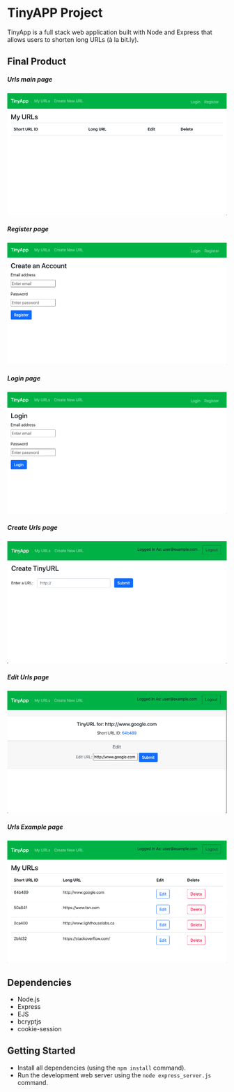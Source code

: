 # TinyAPP Project

TinyApp is a full stack web application built with Node and Express that allows users to shorten long URLs (à la bit.ly).

## Final Product

##### Urls main page
!["Screenshot of Urls page"](https://github.com/ruilinqi/tinyapp/blob/master/docs/urls-page.png)

##### Register page
!["Screenshot of Register page"](https://github.com/ruilinqi/tinyapp/blob/master/docs/register-page.png)

##### Login page
!["Screenshot of Login page"](https://github.com/ruilinqi/tinyapp/blob/master/docs/login-page.png)

##### Create Urls page
!["Screenshot of Create Urls page"](https://github.com/ruilinqi/tinyapp/blob/master/docs/create-url-page.png)

##### Edit Urls page
!["Screenshot of Edit Urls page"](https://github.com/ruilinqi/tinyapp/blob/master/docs/edit-url-page.png)

##### Urls Example page
!["Screenshot of Urls Example page"](https://github.com/ruilinqi/tinyapp/blob/master/docs/urls-example-page.page.png)


## Dependencies

- Node.js
- Express
- EJS
- bcryptjs
- cookie-session

## Getting Started

- Install all dependencies (using the `npm install` command).
- Run the development web server using the `node express_server.js` command.